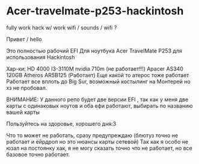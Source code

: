 # Acer-travelmate-p253-hackintosh
fully work hack w/ work wifi / sounds / wifi ? 

Привет / hello

Это полностью рабочий EFI Для ноутбука Acer TravelMate P253 для использования Hackintosh

Хар-ки:
HD 4000
I3-3110M
nvidia 710m (не работает!!!) 
Apacer AS340 120GB
Atheros AR5B125 (Работает) 
Еще какой то атерос тоже работает
Работает все вплоть до Big Sur, возможный костылинг на Монтерей но хз не пробовал.

ВНИМАНИЕ: У данного репо будет две версии EFI , так как у меня две карты с одинаковых ноутов и оба ефи работают, выбирать по названию вашей карты

Пользуйтесь на здоровье, хорошего дня:3

Что то может не работать, сразу предупреждаю (блютуз точно не работает и ейрдроп но это нюансы карты сетевой) 
Так как я особо не юзал на постоянку хак, я не могу сказать точно что не работает, но все базовое точно работает.
